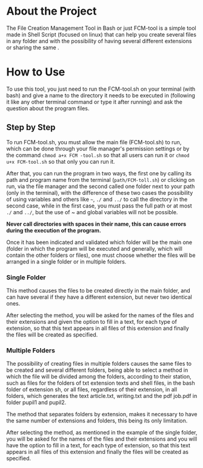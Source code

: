 # About the Project

The File Creation Management Tool in Bash or just FCM-tool is a simple tool made in Shell Script (focused on linux) that can help you create several files in any folder and with the possibility of having several different extensions or sharing the same .

# How to Use

To use this tool, you just need to run the FCM-tool.sh on your terminal (with bash) and give a name to the directory it needs to be executed in (following it like any other terminal command or type it after running) and ask the question about the program files.

## Step by Step

To run FCM-tool.sh, you must allow the main file (FCM-tool.sh) to run, which can be done through your file manager's permission settings or by the command `chmod a+x FCM -tool.sh` so that all users can run it or `chmod u+x FCM-tool.sh` so that only you can run it.

After that, you can run the program in two ways, the first one by calling its path and program name from the terminal (`path/FCM-toll.sh`) or clicking on run, via the file manager and the second called one folder next to your path (only in the terminal), with the difference of these two cases the possibility of using variables and others like `~`, `./` and `../` to call the directory in the second case, while in the first case, you must pass the full path or at most `./` and `../`, but the use of ~ and global variables will not be possible.

**Never call directories with spaces in their name, this can cause errors during the execution of the program.**

Once it has been indicated and validated which folder will be the main one (folder in which the program will be executed and generally, which will contain the other folders or files), one must choose whether the files will be arranged in a single folder or in multiple folders.

### Single Folder

This method causes the files to be created directly in the main folder, and can have several if they have a different extension, but never two identical ones.

After selecting the method, you will be asked for the names of the files and their extensions and given the option to fill in a text, for each type of extension, so that this text appears in all files of this extension and finally the files will be created as specified.

### Multiple Folders

The possibility of creating files in multiple folders causes the same files to be created and several different folders, being able to select a method in which the file will be divided among the folders, according to their station, such as files for the folders of txt extension texts and shell files, in the bash folder of extension sh, or all files, regardless of their extension, in all folders, which generates the text article.txt, writing.txt and the pdf job.pdf in folder pupil1 and pupil2.

The method that separates folders by extension, makes it necessary to have the same number of extensions and folders, this being its only limitation.

After selecting the method, as mentioned in the example of the single folder, you will be asked for the names of the files and their extensions and you will have the option to fill in a text, for each type of extension, so that this text appears in all files of this extension and finally the files will be created as specified.
